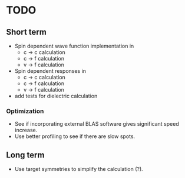 # TODO

## Short term

- Spin dependent wave function implementation in 
  - c -> c calculation
  - c -> f calculation
  - v -> f calculation
- Spin dependent responses in 
  - c -> c calculation
  - c -> f calculation
  - v -> f calculation
- add tests for dielectric calculation

### Optimization

- See if incorporating external BLAS software gives significant speed increase.
- Use better profiling to see if there are slow spots.

## Long term

- Use target symmetries to simplify the calculation (?).

